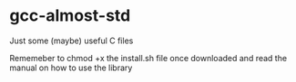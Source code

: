 # gcc-almost-std
Just some (maybe) useful C files

Rememeber to chmod +x the install.sh file once downloaded and read the manual on how to use the library
